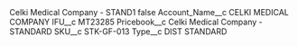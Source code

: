 <?xml version="1.0" encoding="UTF-8"?>
<CustomMetadata xmlns="http://soap.sforce.com/2006/04/metadata" xmlns:xsi="http://www.w3.org/2001/XMLSchema-instance" xmlns:xsd="http://www.w3.org/2001/XMLSchema">
    <label>Celki Medical Company - STAND1</label>
    <protected>false</protected>
    <values>
        <field>Account_Name__c</field>
        <value xsi:type="xsd:string">CELKI MEDICAL COMPANY</value>
    </values>
    <values>
        <field>IFU__c</field>
        <value xsi:type="xsd:string">MT23285</value>
    </values>
    <values>
        <field>Pricebook__c</field>
        <value xsi:type="xsd:string">Celki Medical Company - STANDARD</value>
    </values>
    <values>
        <field>SKU__c</field>
        <value xsi:type="xsd:string">STK-GF-013</value>
    </values>
    <values>
        <field>Type__c</field>
        <value xsi:type="xsd:string">DIST STANDARD</value>
    </values>
</CustomMetadata>
